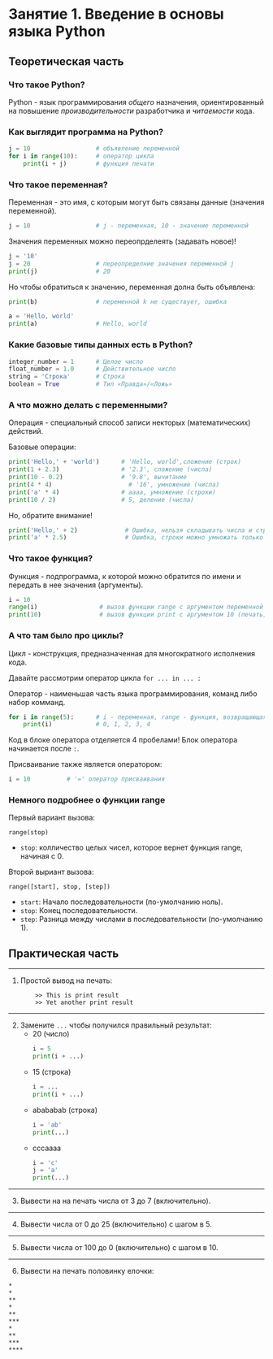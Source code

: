 # Занятие 1. Введение в основы языка Python

## Теоретическая часть

### Что такое Python?

Python - язык программирования _общего_ назначения, ориентированный на повышение _производительности_ разработчика и _читаемости_ кода.

### Как выглядит программа на Python?

```Python
j = 10                  # объявление переменной
for i in range(10):     # оператор цикла
    print(i + j)        # функция печати
```

### Что такое переменная?

Переменная - это имя, с которым могут быть связаны данные (значения переменной).
```Python
j = 10                  # j - переменная, 10 - значение переменной
```
Значения переменных можно переопрделеять (задавать новое)!
```Python
j = '10'
j = 20                  # переопределние значения переменной j
print(j)                # 20
```
Но чтобы обратиться к значению, переменная долна быть объявлена:
```Python
print(b)                # переменной k не существует, ошибка
```

```Python
a = 'Hello, world'
print(a)                # Hello, world
```

### Какие базовые типы данных есть в Python?

```Python
integer_number = 1      # Целое число
float_number = 1.0      # Действительное число
string = 'Строка'       # Строка
boolean = True          # Тип «Правда»/«Ложь»
```

### А что можно делать с переменными?
Операция - специальный способ записи некторых (математических) действий.

Базовые операции:
```Python
print('Hello,' + 'world')      # 'Hello, world',сложение (строк)
print(1 + 2.3)                 # '2.3', сложение (числа)
print(10 - 0.2)                # '9.8', вычитание
print(4 * 4)                     # '16', умножение (числа)
print('a' * 4)                 # aaaa, умножение (строки)
print(10 / 2)                  # 5, деление (числа)
```
Но, обратите внимание!
```Python
print('Hello,' + 2)             # Ошибка, нельзя складывать числа и строки
print('a' * 2.5)                # Ошибка, строки можно умножать только на целые числа
```

### Что такое функция?

Функция - подпрограмма, к которой можно обратится по имени и передать в нее значения (аргументы).
```Python
i = 10
range(i)                 # вызов функции range с аргументом переменной i
print(10)                # вызов функции print c аргументом 10 (печать)
```

### А что там было про циклы?
Цикл - конструкция, предназначенная для многократного исполнения кода.

Давайте рассмотрим оператор цикла `for ... in ... :`

Оператор - наименьшая часть языка программирования, команд либо набор комманд.

```Python
for i in range(5):      # i - переменная, range - функция, возвращающая значения для i
    print(i)            # 0, 1, 2, 3, 4
```
Код в блоке оператора отделяется 4 пробелами! Блок оператора начинается после `:`.

Присваивание также является оператором:
```Python
i = 10          # '=' оператор присваивания
```

### Немного подробнее о функции **range**
Первый вариант вызова:

`range(stop)`

* `stop`: колличество целых чисел, которое вернет функция range, начиная с 0.

Второй выриант вызова:

`range([start], stop, [step])`

* `start`: Начало последовательности (по-умолчанию ноль).
* `stop`: Конец последовательности.
* `step`: Разница между числами в последовательности (по-умолчанию 1).

## Практическая часть
***
1. Простой вывод на печать:
    ```
        >> This is print result
        >> Yet another print result
    ```
***
2. Замените `...` чтобы получился правильный результат:
     - 20 (число)
        ```Python
        i = 5
        print(i + ...)
        ```
    - 15 (строка)
        ```Python
        i = ...
        print(i + ...)
        ```
    - abababab (строка)
        ```Python
        i = 'ab'
        print(...)
        ```
    - cccaaaa      
        ```Python
        i = 'c'
        j = 'a'
        print(...)
        ```
***
3. Вывести на на печать числа от 3 до 7 (включительно).
***
4. Вывести числа от 0 до 25 (включительно) с шагом в 5.
***
5. Вывести числа от 100 до 0 (включительно) с шагом в 10.
***
6. Вывести на печать половинку елочки:
```
*
*
**
*
**
***
*
**
***
****
```
